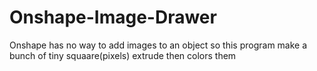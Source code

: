 # Onshape-Image-Drawer
Onshape has no way to add images to an object so this program make a bunch of tiny squaare(pixels) extrude then colors them

